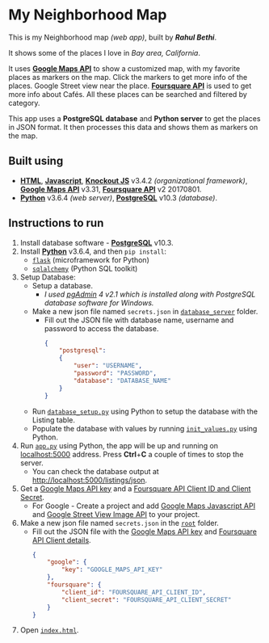 # My Neighborhood Map

This is my Neighborhood map _(web app)_, built by _**Rahul Bethi**_.

It shows some of the places I love in _Bay area, California_.

It uses [**Google Maps API**](https://developers.google.com/maps/) to show a customized map, with my favorite places as markers on the map. Click the markers to get more info of the places. Google Street view near the place. [**Foursquare API**](https://developer.foursquare.com/) is used to get more info about Cafés. All these places can be searched and filtered by category.

This app uses a **PostgreSQL database** and **Python server** to get the places in JSON format. It then processes this data and shows them as markers on the map.

## Built using

- [**HTML**](https://developer.mozilla.org/en-US/docs/Web/HTML), [**Javascript**](https://developer.mozilla.org/en-US/docs/Web/JavaScript), [**Knockout JS**](http://knockoutjs.com/downloads/index.html) v3.4.2 _(organizational framework)_, [**Google Maps API**](https://developers.google.com/maps/) v3.31, [**Foursquare API**](https://developer.foursquare.com/) v2 20170801.
- [**Python**](https://www.python.org/downloads/) v3.6.4 _(web server)_, [**PostgreSQL**](https://www.postgresql.org/download/) v10.3 _(database)_.

## Instructions to run

1. Install database software - [**PostgreSQL**](https://www.postgresql.org/download/) v10.3.
2. Install [**Python**](https://www.python.org/downloads/) v3.6.4, and then ``pip install``:
    - [``flask``](http://flask.pocoo.org/) (microframework for Python)
    - [``sqlalchemy``](https://www.sqlalchemy.org/) (Python SQL toolkit)
3. Setup Database:
    - Setup a database.
        - _I used [pgAdmin](https://www.pgadmin.org/) 4 v2.1 which is installed along with PostgreSQL database software for Windows._
    - Make a new json file named ``secrets.json`` in [``database_server``](/database_server/) folder.
        - Fill out the JSON file with database name, username and password to access the database.
            ```json
            {
                "postgresql":
                {
                    "user": "USERNAME",
                    "password": "PASSWORD",
                    "database": "DATABASE_NAME"
                }
            }
            ```
    - Run [``database_setup.py``](/database_server/database_setup.py) using Python to setup the database with the Listing table.
    - Populate the database with values by running [``init_values.py``](/database_server/init_values.py) using Python.
4. Run [``app.py``](/database_server/app.py) using Python, the app will be up and running on [localhost:5000](http://localhost:5000) address. Press **Ctrl**+**C** a couple of times to stop the server.
    - You can check the database output at [http://localhost:5000/listings/json](http://localhost:5000/listings/json).
5. Get a [Google Maps API key](https://developers.google.com/maps/documentation/javascript/get-api-key) and a [Foursquare API Client ID and Client Secret](https://foursquare.com/developers/login?continue=%2Fdevelopers%2Fapps).
    - For Google - Create a project and add [Google Maps Javascript API](https://developers.google.com/maps/documentation/javascript/) and [Google Street View Image API](https://developers.google.com/maps/documentation/streetview/) to your project.
6. Make a new json file named ``secrets.json`` in the [``root``](../) folder.
    - Fill out the JSON file with the [Google Maps API key](https://developers.google.com/maps/documentation/javascript/get-api-key) and [Foursquare API Client details](https://foursquare.com/developers/login?continue=%2Fdevelopers%2Fapps).
        ```json
        {
            "google": {
                "key": "GOOGLE_MAPS_API_KEY"
            },
            "foursquare": {
                "client_id": "FOURSQUARE_API_CLIENT_ID",
                "client_secret": "FOURSQUARE_API_CLIENT_SECRET"
            }
        }
        ```
7. Open [``index.html``](/index.html).
